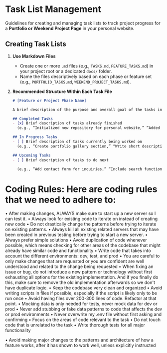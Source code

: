 # Task List Management

Guidelines for creating and managing task lists to track project progress for a **Portfolio or Weekend Project Page** in your personal website.

## Creating Task Lists

1. **Use Markdown Files**  
   - Create one or more `.md` files (e.g., `TASKS.md`, `FEATURE_TASKS.md`) in your project root or a dedicated `docs/` folder.  
   - Name the files descriptively based on each phase or feature set (e.g., `PORTFOLIO_TASKS.md`, `WEEKEND_PROJECT_TASKS.md`).

2. **Recommended Structure Within Each Task File**

   ```markdown
   # [Feature or Project Phase Name]

   A brief description of the purpose and overall goal of the tasks in this file.

   ## Completed Tasks
   - [x] Brief description of tasks already finished  
     (e.g., “Initialized new repository for personal website,” “Added basic layout and styling.”)

   ## In Progress Tasks
   - [ ] Brief description of tasks currently being worked on  
     (e.g., “Create portfolio gallery section,” “Write short descriptions for weekend projects.”)

   ## Upcoming Tasks
   - [ ] Brief description of tasks to do next  

     (e.g., “Add contact form for inquiries,” “Include search functionality for blog posts.”)

# Coding Rules: Here are coding rules that we need to adhere to:

•  After making changes, ALWAYS make sure to start up a new server so I can test it.
•  Always look for existing code to iterate on instead of creating new code
•  Do not drastically change the patterns before trying to iterate on existing patterns.
•  Always kill all existing related servers that may have been created in previous testing before trying to start a new server.
•  Always prefer simple solutions
•  Avoid duplication of code whenever possible, which means checking for other areas of the codebase that might already have similar code and functionality
•  Write code that takes into account the different environments: dev, test, and prod
•  You are careful to only make changes that are requested or you are confident are well understood and related to the change being requested
•  When fixing an issue or bug, do not introduce a new pattern or technology without first exhausting all options for the existing implementation. And if you finally do this, make sure to remove the old implementation afterwards so we don't have duplicate logic.
•  Keep the codebase very clean and organized
•  Avoid writing scripts in files if possible, especially if the script is likely only to be run once
•  Avoid having files over 200-300 lines of code. Refactor at that point.
•  Mocking data is only needed for tests, never mock data for dev or prod
•  Never add stubbing or fake data patterns to code that affects the dev or prod environments
•  Never overwrite my .env file without first asking and confirming
•  Focus on the areas of code relevant to the task
•  Do not touch code that is unrelated to the task
•  Write thorough tests for all major functionality

•  Avoid making major changes to the patterns and architecture of how a feature works, after it has shown to work well, unless explicitly instructed